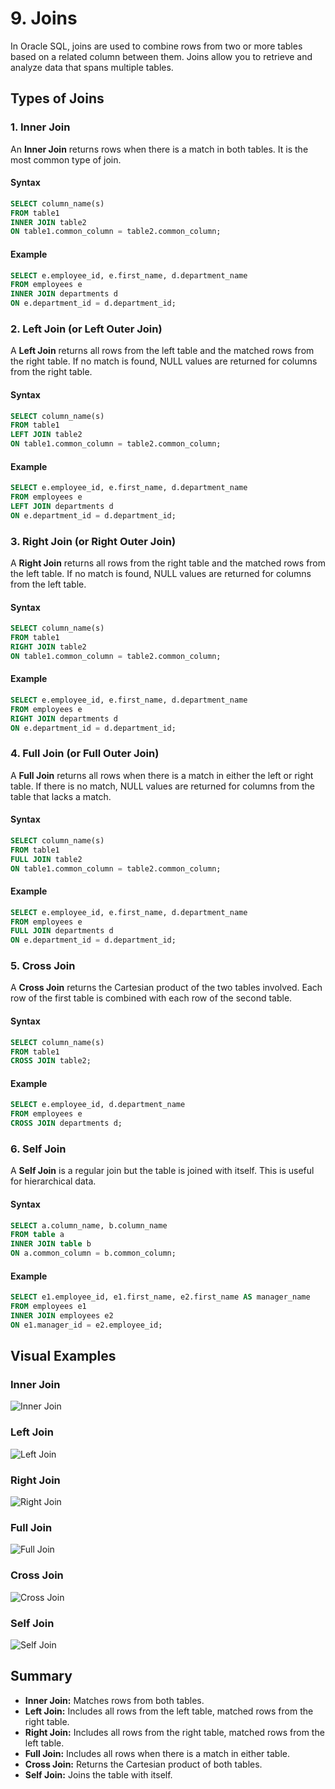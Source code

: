 # 9. Joins

In Oracle SQL, joins are used to combine rows from two or more tables based on a related column between them. Joins allow you to retrieve and analyze data that spans multiple tables.

## Types of Joins

### 1. Inner Join

An **Inner Join** returns rows when there is a match in both tables. It is the most common type of join.

#### Syntax

```sql
SELECT column_name(s)
FROM table1
INNER JOIN table2
ON table1.common_column = table2.common_column;
```

#### Example

```sql
SELECT e.employee_id, e.first_name, d.department_name
FROM employees e
INNER JOIN departments d
ON e.department_id = d.department_id;
```

### 2. Left Join (or Left Outer Join)

A **Left Join** returns all rows from the left table and the matched rows from the right table. If no match is found, NULL values are returned for columns from the right table.

#### Syntax

```sql
SELECT column_name(s)
FROM table1
LEFT JOIN table2
ON table1.common_column = table2.common_column;
```

#### Example

```sql
SELECT e.employee_id, e.first_name, d.department_name
FROM employees e
LEFT JOIN departments d
ON e.department_id = d.department_id;
```

### 3. Right Join (or Right Outer Join)

A **Right Join** returns all rows from the right table and the matched rows from the left table. If no match is found, NULL values are returned for columns from the left table.

#### Syntax

```sql
SELECT column_name(s)
FROM table1
RIGHT JOIN table2
ON table1.common_column = table2.common_column;
```

#### Example

```sql
SELECT e.employee_id, e.first_name, d.department_name
FROM employees e
RIGHT JOIN departments d
ON e.department_id = d.department_id;
```

### 4. Full Join (or Full Outer Join)

A **Full Join** returns all rows when there is a match in either the left or right table. If there is no match, NULL values are returned for columns from the table that lacks a match.

#### Syntax

```sql
SELECT column_name(s)
FROM table1
FULL JOIN table2
ON table1.common_column = table2.common_column;
```

#### Example

```sql
SELECT e.employee_id, e.first_name, d.department_name
FROM employees e
FULL JOIN departments d
ON e.department_id = d.department_id;
```

### 5. Cross Join

A **Cross Join** returns the Cartesian product of the two tables involved. Each row of the first table is combined with each row of the second table.

#### Syntax

```sql
SELECT column_name(s)
FROM table1
CROSS JOIN table2;
```

#### Example

```sql
SELECT e.employee_id, d.department_name
FROM employees e
CROSS JOIN departments d;
```

### 6. Self Join

A **Self Join** is a regular join but the table is joined with itself. This is useful for hierarchical data.

#### Syntax

```sql
SELECT a.column_name, b.column_name
FROM table a
INNER JOIN table b
ON a.common_column = b.common_column;
```

#### Example

```sql
SELECT e1.employee_id, e1.first_name, e2.first_name AS manager_name
FROM employees e1
INNER JOIN employees e2
ON e1.manager_id = e2.employee_id;
```

## Visual Examples

### Inner Join

![Inner Join](images/inner-join.png)

### Left Join

![Left Join](images/left-join.png)

### Right Join

![Right Join](images/right-join.png)

### Full Join

![Full Join](images/full-join.png)

### Cross Join

![Cross Join](images/cross-join.png)

### Self Join

![Self Join](images/self-join.png)

## Summary

- **Inner Join:** Matches rows from both tables.
- **Left Join:** Includes all rows from the left table, matched rows from the right table.
- **Right Join:** Includes all rows from the right table, matched rows from the left table.
- **Full Join:** Includes all rows when there is a match in either table.
- **Cross Join:** Returns the Cartesian product of both tables.
- **Self Join:** Joins the table with itself.
